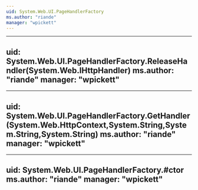 ```yaml
---
uid: System.Web.UI.PageHandlerFactory
ms.author: "riande"
manager: "wpickett"
---
```


---
uid: System.Web.UI.PageHandlerFactory.ReleaseHandler(System.Web.IHttpHandler)
ms.author: "riande"
manager: "wpickett"
---

---
uid: System.Web.UI.PageHandlerFactory.GetHandler(System.Web.HttpContext,System.String,System.String,System.String)
ms.author: "riande"
manager: "wpickett"
---

---
uid: System.Web.UI.PageHandlerFactory.#ctor
ms.author: "riande"
manager: "wpickett"
---

